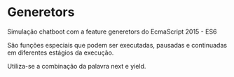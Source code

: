 # Generetors

Simulação chatboot com a feature generetors do EcmaScript 2015 - ES6

São funções especiais que podem ser executadas, pausadas e continuadas em diferentes estágios da execução. 

Utiliza-se a combinação da palavra next e yield.



